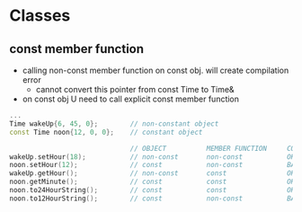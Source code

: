 # Classes

## const member function

* calling non-const member function on const obj. will create compilation error
  * cannot convert this pointer from const Time to Time&
* on const obj U need to call explicit const member function

```cpp
...
Time wakeUp{6, 45, 0};        // non-constant object
const Time noon{12, 0, 0};    // constant object

                              // OBJECT          MEMBER FUNCTION     COMPILATION
wakeUp.setHour(18);           // non-const       non-const           OK
noon.setHour(12);             // const           non-const           BANG 
wakeUp.getHour();             // non-const       const               OK
noon.getMinute();             // const           const               OK
noon.to24HourString();        // const           const               OK
noon.to12HourString();        // const           non-const           BANG
```

